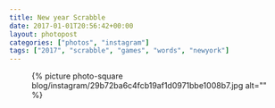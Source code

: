 ```yaml
---
title: New year Scrabble
date: 2017-01-01T20:56:42+00:00
layout: photopost
categories: ["photos", "instagram"]
tags: ["2017", "scrabble", "games", "words", "newyork"]
---
```


<figure class="photo photo--square">
  {% picture photo-square blog/instagram/29b72ba6c4fcb19af1d0971bbe1008b7.jpg alt="" %}
</figure>



